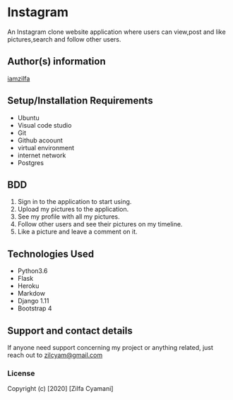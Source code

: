 # Instagram

An Instagram clone website application where users can view,post and like pictures,search and follow other users.

## Author(s) information
[iamzilfa](https://github.com/iamzilfa)

## Setup/Installation Requirements
* Ubuntu
* Visual code studio
* Git
* Github acoount
* virtual environment
* internet network
* Postgres

## BDD

1. Sign in to the application to start using.
2. Upload my pictures to the application.
3. See my profile with all my pictures.
4. Follow other users and see their pictures on my timeline.
5. Like a picture and leave a comment on it.

## Technologies Used
* Python3.6
* Flask
* Heroku
* Markdow
* Django 1.11
* Bootstrap 4



## Support and contact details
If anyone need support concerning my project or anything related, just reach out to zilcyam@gmail.com
 
<!-- [Here is the Link](https://zilfastudio.herokuapp.com/ "Studio") -->

### License

Copyright (c) [2020] [Zilfa Cyamani]

